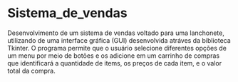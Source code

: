 # Sistema_de_vendas
Desenvolvimento de um sistema de vendas voltado para uma lanchonete, utilizando de uma interface gráfica (GUI) desenvolvida atráves da biblioteca Tkinter. O programa permite que o usuário selecione diferentes opções de um menu por meio de botões e os adicione em um carrinho de compras que identificará a quantidade de items, os preços de cada item, e o valor total da compra.

